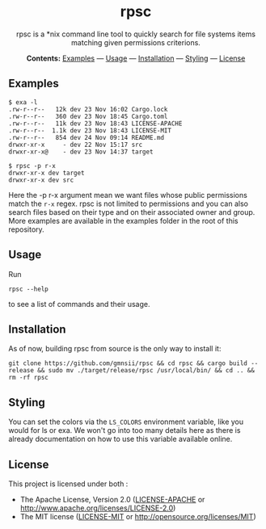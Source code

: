 <div align="center">

# rpsc

rpsc is a \*nix command line tool to quickly search for file systems items matching given permissions criterions.

**Contents:** [Examples](#examples) — [Usage](#usage) — [Installation](#installation) — [Styling](#styling) — [License](#license)

</div>

## Examples

```shell   
$ exa -l
.rw-r--r--   12k dev 23 Nov 16:02 Cargo.lock
.rw-r--r--   360 dev 23 Nov 18:45 Cargo.toml
.rw-r--r--   11k dev 23 Nov 18:43 LICENSE-APACHE
.rw-r--r--  1.1k dev 23 Nov 18:43 LICENSE-MIT
.rw-r--r--   854 dev 24 Nov 09:14 README.md
drwxr-xr-x     - dev 22 Nov 15:17 src
drwxr-xr-x@    - dev 23 Nov 14:37 target

$ rpsc -p r-x
drwxr-xr-x dev target
drwxr-xr-x dev src
```
Here the -p r-x argument mean we want files whose public permissions match the `r-x` regex.
rpsc is not limited to permissions and you can also search files based on their type and on their associated owner and group.
More examples are available in the examples folder in the root of this repository.

## Usage 

Run
```shell
rpsc --help
```
to see a list of commands and their usage.

## Installation

As of now, building rpsc from source is the only way to install it:
```shell
git clone https://github.com/gmnsii/rpsc && cd rpsc && cargo build --release && sudo mv ./target/release/rpsc /usr/local/bin/ && cd .. && rm -rf rpsc
```

## Styling
You can set the colors via the `LS_COLORS` environment variable, like you would for ls or exa. We won't go into too many details here as there is already documentation on how to use this variable available online.

## License

This project is licensed under both :

* The Apache License, Version 2.0 ([LICENSE-APACHE](LICENSE-APACHE) or <http://www.apache.org/licenses/LICENSE-2.0>)
* The MIT license ([LICENSE-MIT](LICENSE-MIT) or
  <http://opensource.org/licenses/MIT>)
